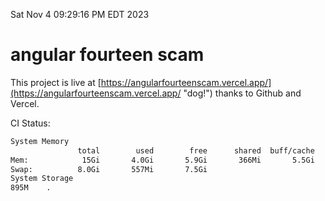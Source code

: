 Sat Nov  4 09:29:16 PM EDT 2023

# angular fourteen scam


This project is live at [https://angularfourteenscam.vercel.app/](https://angularfourteenscam.vercel.app/ "dog!") thanks to Github and Vercel.

CI Status: 

```bash
System Memory
               total        used        free      shared  buff/cache   available
Mem:            15Gi       4.0Gi       5.9Gi       366Mi       5.5Gi        10Gi
Swap:          8.0Gi       557Mi       7.5Gi
System Storage
895M	.
